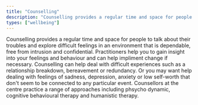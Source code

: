 ```yaml
---
title: "Counselling"
description: "Counselling provides a regular time and space for people to talk about their troubles and explore difficult feelings in an environment that is dependable."
types: ["wellbeing"]
---
```


Counselling provides a regular time and space for people to talk about their troubles and explore difficult feelings in an environment that is dependable, free from intrusion and confidential.   Practitioners help you to gain insight into your feelings and behaviour and can help impliment change if necessary.  Counselling can help deal with difficult experiences such as a relationship breakdown, bereavement or redundancy. Or you may want help dealing with feelings of sadness, depression, anxiety or low self-worth that don't seem to be connected to any particular event. Counsellors at the centre practice a range of approaches including phsycho dynamic, cognitive behavioural therapy and humanistic therapy.